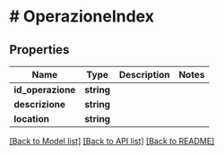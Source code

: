 # # OperazioneIndex

## Properties

Name | Type | Description | Notes
------------ | ------------- | ------------- | -------------
**id_operazione** | **string** |  |
**descrizione** | **string** |  |
**location** | **string** |  |

[[Back to Model list]](../../README.md#models) [[Back to API list]](../../README.md#endpoints) [[Back to README]](../../README.md)
